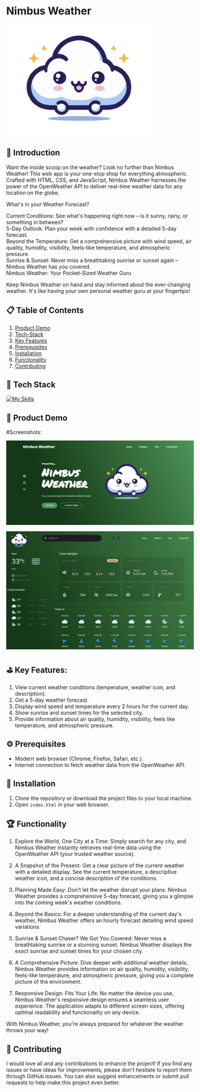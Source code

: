 # Nimbus Weather
![Nimbus Weather](/hero-img.png)

## 🧾 Introduction

Want the inside scoop on the weather? Look no further than Nimbus Weather! This web app is your one-stop shop for everything atmospheric.  Crafted with HTML, CSS, and JavaScript, Nimbus Weather harnesses the power of the OpenWeather API to deliver real-time weather data for any location on the globe.

What's in your Weather Forecast?

Current Conditions: See what's happening right now – is it sunny, rainy, or something in between? <br/>
5-Day Outlook: Plan your week with confidence with a detailed 5-day forecast.<br/>
Beyond the Temperature: Get a comprehensive picture with wind speed, air quality, humidity, visibility, feels-like temperature, and atmospheric pressure.<br/>
Sunrise & Sunset: Never miss a breathtaking sunrise or sunset again – Nimbus Weather has you covered.<br/>
Nimbus Weather: Your Pocket-Sized Weather Guru<br/>

Keep Nimbus Weather on hand and stay informed about the ever-changing weather. It's like having your own personal weather guru at your fingertips!

## 📋 Table of Contents

1. [Product Demo](#product-demo)
2. [Tech-Stack](#tech-stack)
3. [Key Features](#key-features)
4. [Prerequisites](#prerequisites)
5. [Installation](#installation)
6. [Functionality](#functionality)
7. [Contributing](#contributing)


## 🧮 <a name="tech-stack">Tech Stack
[![My Skills](https://skillicons.dev/icons?i=html,css,js&theme=light)](https://skillicons.dev)

## 🚀 <a name="product-demo">Product Demo

#Screenshots:

![Nimbus Weather](/Demo/ss1.png)

![Nimbus Weather](/Demo/ss2.png)


## ⛳ <a name="key-features">Key Features:
1. View current weather conditions (temperature, weather icon, and description).<br/>
2. Get a 5-day weather forecast.<br/>
3. Display wind speed and temperature every 2 hours for the current day.<br/>
4. Show sunrise and sunset times for the selected city.<br/>
5. Provide information about air quality, humidity, visibility, feels like temperature, and atmospheric pressure.<br/>

## ⚙ <a name="prerequisites">Prerequisites
- Modern web browser (Chrome, Firefox, Safari, etc.).<br/>
- Internet connection to fetch weather data from the OpenWeather API.

## 👾 <a name="installation">Installation

1. Clone the repository or download the project files to your local machine.
2. Open `index.html` in your web browser.


## 🏆 <a name="functionality">Functionality


1. Explore the World, One City at a Time: Simply search for any city, and Nimbus Weather instantly retrieves real-time data using the OpenWeather API (your trusted weather source).<br/>

2. A Snapshot of the Present: Get a clear picture of the current weather with a detailed display. See the current temperature, a descriptive weather icon, and a concise description of the conditions.<br/>

3. Planning Made Easy: Don't let the weather disrupt your plans. Nimbus Weather provides a comprehensive 5-day forecast, giving you a glimpse into the coming week's weather conditions.<br/>

4. Beyond the Basics:  For a deeper understanding of the current day's weather, Nimbus Weather offers an hourly forecast detailing wind speed variations.<br/>

5. Sunrise & Sunset Chaser? We Got You Covered: Never miss a breathtaking sunrise or a stunning sunset. Nimbus Weather displays the exact sunrise and sunset times for your chosen city.<br/>

6. A Comprehensive Picture:  Dive deeper with additional weather details. Nimbus Weather provides information on air quality, humidity, visibility, feels-like temperature, and atmospheric pressure, giving you a complete picture of the environment.<br/>

7. Responsive Design: Fits Your Life: No matter the device you use, Nimbus Weather's responsive design ensures a seamless user experience. The application adapts to different screen sizes, offering optimal readability and functionality on any device.<br/>

With Nimbus Weather, you're always prepared for whatever the weather throws your way!<br/>


## 📩 <a name="contributing">Contributing

I would love all and any contributions to enhance the project! If you find any issues or have ideas for improvements, please don't hesitate to report them through GitHub issues. You can also suggest enhancements or submit pull requests to help make this project even better.
